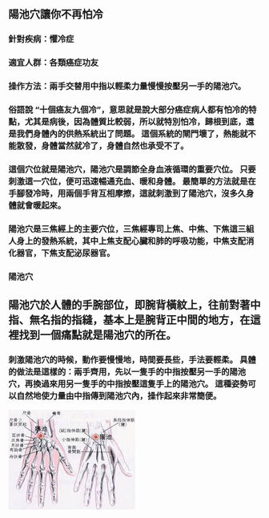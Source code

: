 
## 陽池穴讓你不再怕冷

### 針對疾病：懼冷症

###  適宜人群：各類癌症功友

###  操作方法：兩手交替用中指以輕柔力量慢慢按壓另一手的陽池穴。 

###  俗語說 “十個癌友九個冷”，意思就是說大部分癌症病人都有怕冷的特點，尤其是病後，因為體質比較弱，所以就特別怕冷，歸根到底，還是我們身體內的供熱系統出了問題。 這個系統的閘門壞了，熱能就不能散發，身體當然就冷了，身體自然也承受不了。

###  這個穴位就是陽池穴，陽池穴是調節全身血液循環的重要穴位。 只要刺激這一穴位，便可迅速暢通充血、暖和身體。 最簡單的方法就是在手腳發冷時，用兩個手背互相摩擦，這就刺激到了陽池穴，沒多久身體就會暖起來。

###  陽池穴是三焦經上的主要穴位，三焦經專司上焦、中焦、下焦這三組人身上的發熱系統，其中上焦支配心臟和肺的呼吸功能，中焦支配消化器官，下焦支配泌尿器官。

###  陽池穴
##  陽池穴於人體的手腕部位，即腕背橫紋上，往前對著中指、無名指的指縫，基本上是腕背正中間的地方，在這裡找到一個痛點就是陽池穴的所在。

###  刺激陽池穴的時候，動作要慢慢地，時間要長些，手法要輕柔。 具體的做法是這樣的：兩手齊用，先以一隻手的中指按壓另一手的陽池穴，再換過來用另一隻手的中指按壓這隻手上的陽池穴。 這種姿勢可以自然地使力量由中指傳到陽池穴內，操作起來非常簡便。

![](https://raw.githubusercontent.com/guolinqigong/guolinqigong.github.io/main/image/下載.jpg)
